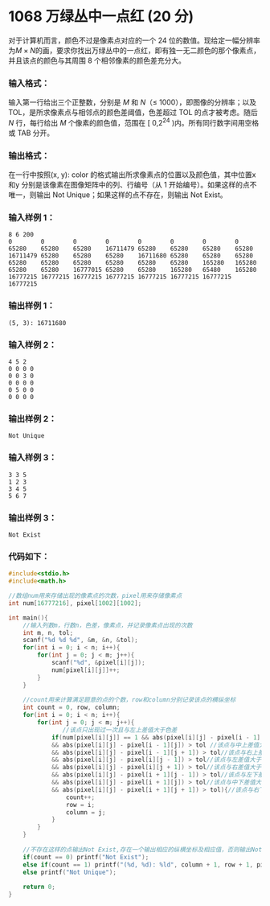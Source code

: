 # 1068 万绿丛中一点红 (20 分)
对于计算机而言，颜色不过是像素点对应的一个 24 位的数值。现给定一幅分辨率为$M×N$的画，要求你找出万绿丛中的一点红，即有独一无二颜色的那个像素点，并且该点的颜色与其周围 8 个相邻像素的颜色差充分大。
### 输入格式：
输入第一行给出三个正整数，分别是 $M$ 和 $N$（≤ 1000），即图像的分辨率；以及 TOL，是所求像素点与相邻点的颜色差阈值，色差超过 TOL 的点才被考虑。随后 $N$ 行，每行给出 $M$ 个像素的颜色值，范围在 [ $0$,$2^{24}$ )内。所有同行数字间用空格或 TAB 分开。
### 输出格式：
在一行中按照(x, y): color 的格式输出所求像素点的位置以及颜色值，其中位置x 和y 分别是该像素在图像矩阵中的列、行编号（从 1 开始编号）。如果这样的点不唯一，则输出 Not Unique；如果这样的点不存在，则输出 Not Exist。
### 输入样例 1：
```
8 6 200
0        0        0        0        0        0        0        0
65280    65280    65280    16711479 65280    65280    65280    65280
16711479 65280    65280    65280    16711680 65280    65280    65280
65280    65280    65280    65280    65280    65280    165280   165280
65280    65280    16777015 65280    65280    165280   65480    165280
16777215 16777215 16777215 16777215 16777215 16777215 16777215 16777215
```
### 输出样例 1：
```
(5, 3): 16711680
```
### 输入样例 2：
```
4 5 2
0 0 0 0
0 0 3 0
0 0 0 0
0 5 0 0
0 0 0 0
```
### 输出样例 2：
```
Not Unique
```
### 输入样例 3：
```
3 3 5
1 2 3
3 4 5
5 6 7
```
### 输出样例 3：
```
Not Exist
```

### 代码如下：
```c
#include<stdio.h>
#include<math.h>

//数组num用来存储出现的像素点的次数，pixel用来存储像素点 
int num[16777216], pixel[1002][1002];

int main(){
    //输入列数m，行数n，色差，像素点，并记录像素点出现的次数 
    int m, n, tol;
    scanf("%d %d %d", &m, &n, &tol);
    for(int i = 0; i < n; i++){
        for(int j = 0; j < m; j++){
            scanf("%d", &pixel[i][j]);
            num[pixel[i][j]]++;
        }
    }
    
    //count用来计算满足题意的点的个数，row和column分别记录该点的横纵坐标 
    int count = 0, row, column;
    for(int i = 0; i < n; i++){
        for(int j = 0; j < m; j++){
               //该点只出现过一次且与左上差值大于色差
            if(num[pixel[i][j]] == 1 && abs(pixel[i][j] - pixel[i - 1][j - 1]) > tol 
            && abs(pixel[i][j] - pixel[i - 1][j]) > tol //该点与中上差值大于色差 
            && abs(pixel[i][j] - pixel[i - 1][j + 1]) > tol//该点与右上差值大于色差 
            && abs(pixel[i][j] - pixel[i][j - 1]) > tol//该点与左差值大于色差 
            && abs(pixel[i][j] - pixel[i][j + 1]) > tol//该点与右差值大于色差 
            && abs(pixel[i][j] - pixel[i + 1][j - 1]) > tol//该点与左下差值大于色差 
            && abs(pixel[i][j] - pixel[i + 1][j]) > tol//该点与中下差值大于色差 
            && abs(pixel[i][j] - pixel[i + 1][j + 1]) > tol){//该点与右下差值大于色差 
                count++;
                row = i;
                column = j;
            }
        }
    }
    
    //不存在这样的点输出Not Exist,存在一个输出相应的纵横坐标及相应值，否则输出Not Unique; 
    if(count == 0) printf("Not Exist");
    else if(count == 1) printf("(%d, %d): %ld", column + 1, row + 1, pixel[row][column]);
    else printf("Not Unique");
    
    return 0;
}
```